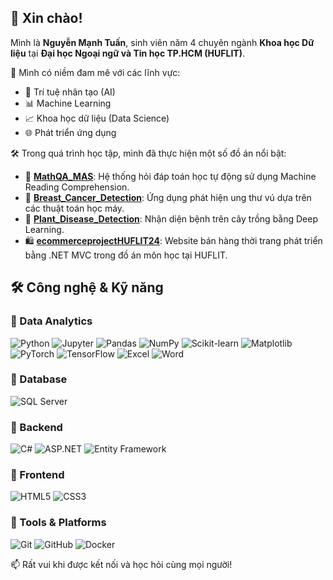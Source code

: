 ## 👋 Xin chào! 

Mình là **Nguyễn Mạnh Tuấn**, sinh viên năm 4 chuyên ngành **Khoa học Dữ liệu** tại **Đại học Ngoại ngữ và Tin học TP.HCM (HUFLIT)**.

🎯 Mình có niềm đam mê với các lĩnh vực:
- 🤖 Trí tuệ nhân tạo (AI)
- 📊 Machine Learning
- 📈 Khoa học dữ liệu (Data Science)
- 🌐 Phát triển ứng dụng

🛠️ Trong quá trình học tập, mình đã thực hiện một số đồ án nổi bật:

- 🔢 [**MathQA_MAS**](https://github.com/nguyenmanhtuan2004/MathQA_MAS): Hệ thống hỏi đáp toán học tự động sử dụng Machine Reading Comprehension.
- 🧬 [**Breast_Cancer_Detection**](https://github.com/nguyenmanhtuan2004/Breast_Cancer_Detection): Ứng dụng phát hiện ung thư vú dựa trên các thuật toán học máy.
- 🌿 [**Plant_Disease_Detection**](https://github.com/nguyenmanhtuan2004/Plant_Disease_Detection): Nhận diện bệnh trên cây trồng bằng Deep Learning.
- 🛍️ [**ecommerceprojectHUFLIT24**](https://github.com/nguyenmanhtuan2004/ecommerceprojectHUFLIT24): Website bán hàng thời trang phát triển bằng .NET MVC trong đồ án môn học tại HUFLIT.

## 🛠️ Công nghệ & Kỹ năng

### 🔹 Data Analytics
![Python](https://img.shields.io/badge/-Python-3776AB?style=flat&logo=python&logoColor=white)
![Jupyter](https://img.shields.io/badge/-Jupyter-F37626?style=flat&logo=jupyter&logoColor=white)
![Pandas](https://img.shields.io/badge/-Pandas-150458?style=flat&logo=pandas)
![NumPy](https://img.shields.io/badge/-NumPy-013243?style=flat&logo=numpy)
![Scikit-learn](https://img.shields.io/badge/-Scikit--Learn-F7931E?style=flat&logo=scikitlearn&logoColor=white)
![Matplotlib](https://img.shields.io/badge/-Matplotlib-11557C?style=flat)
![PyTorch](https://img.shields.io/badge/-PyTorch-EE4C2C?style=flat&logo=pytorch&logoColor=white)
![TensorFlow](https://img.shields.io/badge/-TensorFlow-FF6F00?style=flat&logo=tensorflow&logoColor=white)
![Excel](https://img.shields.io/badge/-Excel-217346?style=flat&logo=microsoft-excel&logoColor=white)
![Word](https://img.shields.io/badge/-Word-2B579A?style=flat&logo=microsoft-word&logoColor=white)

### 🔹 Database
![SQL Server](https://img.shields.io/badge/-SQL%20Server-CC2927?style=flat&logo=microsoft-sql-server&logoColor=white)


### 🔹 Backend
![C#](https://img.shields.io/badge/-C%23-239120?style=flat&logo=c-sharp&logoColor=white)
![ASP.NET](https://img.shields.io/badge/-ASP.NET-512BD4?style=flat&logo=dotnet&logoColor=white)
![Entity Framework](https://img.shields.io/badge/-Entity%20Framework-68217A?style=flat)

### 🔹 Frontend
![HTML5](https://img.shields.io/badge/-HTML5-E34F26?style=flat&logo=html5&logoColor=white)
![CSS3](https://img.shields.io/badge/-CSS3-1572B6?style=flat&logo=css3&logoColor=white)

### 🔹 Tools & Platforms
![Git](https://img.shields.io/badge/-Git-F05032?style=flat&logo=git&logoColor=white)
![GitHub](https://img.shields.io/badge/-GitHub-181717?style=flat&logo=github&logoColor=white)
![Docker](https://img.shields.io/badge/-Docker-2496ED?style=flat&logo=docker&logoColor=white)



📫 Rất vui khi được kết nối và học hỏi cùng mọi người!
